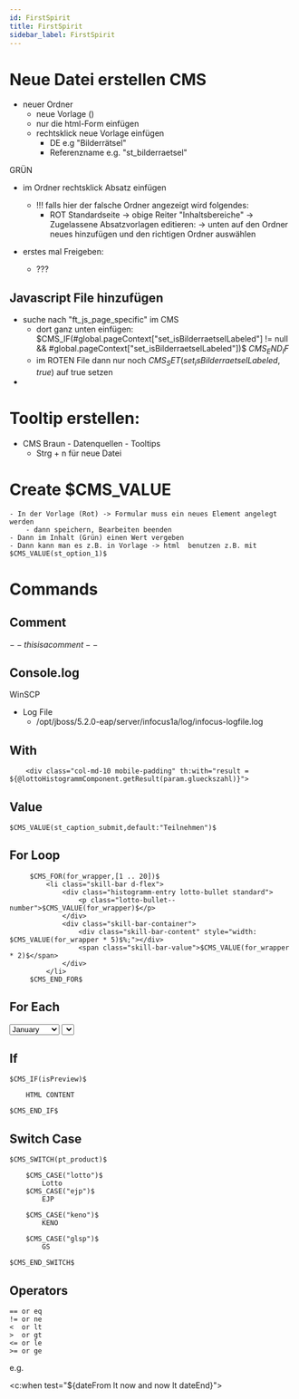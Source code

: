 ```yaml
---
id: FirstSpirit
title: FirstSpirit
sidebar_label: FirstSpirit
---
```


# Neue Datei erstellen CMS


- neuer Ordner
    - neue Vorlage ()
    - nur die html-Form einfügen
    - rechtsklick neue Vorlage einfügen
        - DE e.g "Bilderrätsel"
        - Referenzname e.g. "st_bilderraetsel"


GRÜN
- im Ordner rechtsklick Absatz einfügen
    - !!! falls hier der falsche Ordner angezeigt wird folgendes:
        - ROT Standardseite -> obige Reiter "Inhaltsbereiche"
            -> Zugelassene Absatzvorlagen editieren:
            -> unten auf den Ordner neues hinzufügen und den richtigen Ordner auswählen



- erstes mal Freigeben:
    - ???


## Javascript File hinzufügen

- suche nach "ft_js_page_specific" im CMS
    - dort ganz unten einfügen:
        $CMS_IF(#global.pageContext["set_isBilderraetselLabeled"] != null && #global.pageContext["set_isBilderraetselLabeled"])$
        <script src="$CMS_REF(media:"bilderraetsel")$?v=$CMS_VALUE(#global.now.format("yyyyMMdd"))$"></script>
        $CMS_END_IF$
    - im ROTEN File dann nur noch $CMS_SET(set_isBilderraetselLabeled,true)$ auf true setzen
- 


# Tooltip erstellen:

- CMS Braun - Datenquellen - Tooltips
    - Strg + n für neue Datei


# Create $CMS_VALUE
	- In der Vorlage (Rot) -> Formular muss ein neues Element angelegt werden
		- dann speichern, Bearbeiten beenden
	- Dann im Inhalt (Grün) einen Wert vergeben
	- Dann kann man es z.B. in Vorlage -> html 	benutzen z.B. mit $CMS_VALUE(st_option_1)$



# Commands

## Comment

$-- this is a comment --$

## Console.log

WinSCP

- Log File
    - /opt/jboss/5.2.0-eap/server/infocus1a/log/infocus-logfile.log

## With

    	<div class="col-md-10 mobile-padding" th:with="result = ${@lottoHistogrammComponent.getResult(param.glueckszahl)}"> 
		

## Value

    $CMS_VALUE(st_caption_submit,default:"Teilnehmen")$

## For Loop

         $CMS_FOR(for_wrapper,[1 .. 20])$
             <li class="skill-bar d-flex"> 
                 <div class="histogramm-entry lotto-bullet standard">
                     <p class="lotto-bullet--number">$CMS_VALUE(for_wrapper)$</p>
                 </div>
                 <div class="skill-bar-container"> 
                     <div class="skill-bar-content" style="width: $CMS_VALUE(for_wrapper * 5)$%;"></div>
                     <span class="skill-bar-value">$CMS_VALUE(for_wrapper * 2)$</span>
                 </div>
             </li>
         $CMS_END_FOR$


## For Each

  <select name="month">
    <option value="Jan">January</option>
    <option value="Feb">February</option>
    <option value="Mar">March</option>
    <option value="Apr">April</option>
    <option value="May">May</option>
    <option value="Jun">June</option>
    <option value="Jul">July</option>
    <option value="Aug">August</option>
    <option value="Sep">September</option>
    <option value="Oct">October</option>
    <option value="Nov">November</option>
    <option value="Dec">December</option>
  </select>
  <select name="day">
    <c:forEach begin="1" end="31" var="day">
      <option><c:out value="${day}"/></option>
    </c:forEach>
  </select>

## If

    $CMS_IF(isPreview)$

        HTML CONTENT

    $CMS_END_IF$


## Switch Case

    $CMS_SWITCH(pt_product)$

        $CMS_CASE("lotto")$
            Lotto
        $CMS_CASE("ejp")$
            EJP
        
        $CMS_CASE("keno")$
            KENO
        
        $CMS_CASE("glsp")$
            GS
            
    $CMS_END_SWITCH$


## Operators

    == or eq
    != or ne
    <  or lt
    >  or gt
    <= or le
    >= or ge

e.g.

<c:when test="${dateFrom lt now and now lt dateEnd}">